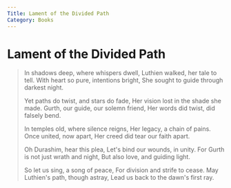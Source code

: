 ```yaml
---
Title: Lament of the Divided Path
Category: Books
---
```


# Lament of the Divided Path

> In shadows deep, where whispers dwell,
> Luthien walked, her tale to tell.
> With heart so pure, intentions bright,
> She sought to guide through darkest night.
> 
> Yet paths do twist, and stars do fade,
> Her vision lost in the shade she made.
> Gurth, our guide, our solemn friend,
> Her words did twist, did falsely bend.
> 
> In temples old, where silence reigns,
> Her legacy, a chain of pains.
> Once united, now apart,
> Her creed did tear our faith apart.
> 
> Oh Durashim, hear this plea,
> Let's bind our wounds, in unity.
> For Gurth is not just wrath and night,
> But also love, and guiding light.
> 
> So let us sing, a song of peace,
> For division and strife to cease.
> May Luthien's path, though astray,
> Lead us back to the dawn's first ray.
